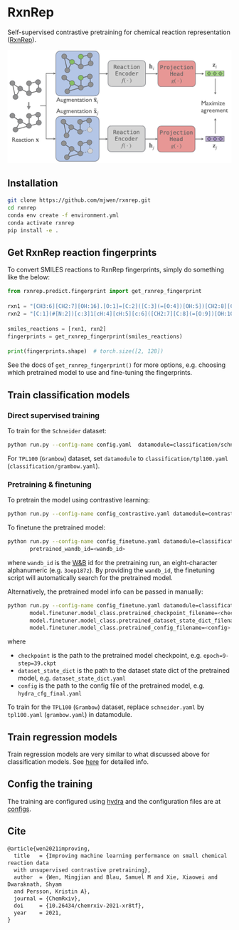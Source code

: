 # RxnRep

Self-supervised contrastive pretraining for chemical reaction representation ([RxnRep](https://doi.org/10.26434/chemrxiv-2021-xr8tf)).

<p align="center">
<img src="rxnrep.png" alt="rxnrep" width="600">
</p>

## Installation

```bash
git clone https://github.com/mjwen/rxnrep.git
cd rxnrep
conda env create -f environment.yml
conda activate rxnrep
pip install -e .
```

## Get RxnRep reaction fingerprints 

To convert SMILES reactions to RxnRep fingerprints, simply do something like the below:

```python
from rxnrep.predict.fingerprint import get_rxnrep_fingerprint

rxn1 = "[CH3:6][CH2:7][OH:16].[O:1]=[C:2]([C:3](=[O:4])[OH:5])[CH2:8][CH2:9][c:10]1[cH:11][cH:12][cH:13][cH:14][cH:15]1>>[O:1]=[C:2]([C:3](=[O:4])[O:5][CH2:6][CH3:7])[CH2:8][CH2:9][c:10]1[cH:11][cH:12][cH:13][cH:14][cH:15]1.[OH2:16]"
rxn2 = "[C:1](#[N:2])[c:3]1[cH:4][cH:5][c:6]([CH2:7][C:8](=[O:9])[OH:10])[cH:13][cH:14]1.[CH3:11][CH2:12][OH:15]>>[C:1](#[N:2])[c:3]1[cH:4][cH:5][c:6]([CH2:7][C:8](=[O:9])[O:10][CH2:11][CH3:12])[cH:13][cH:14]1.[OH2:15]"

smiles_reactions = [rxn1, rxn2]
fingerprints = get_rxnrep_fingerprint(smiles_reactions)

print(fingerprints.shape)  # torch.size([2, 128])
```

See the docs of `get_rxnrep_fingerprint()` for more options, e.g. choosing which 
pretrained model to use and fine-tuning the fingerprints.  


## Train classification models

### Direct supervised training

To train for the `Schneider` dataset:

```bash
python run.py --config-name config.yaml  datamodule=classification/schneider.yaml
```

For `TPL100` (`Grambow`) dataset, set `datamodule` to `classification/tpl100.yaml`
(`classification/grambow.yaml`).


### Pretraining & finetuning

To pretrain the model using contrastive learning:

```bash
python run.py --config-name config_contrastive.yaml datamodule=contrastive/schneider.yaml
```

To finetune the pretrained model:

```bash
python run.py --config-name config_finetune.yaml datamodule=classification/schneider.yaml \
       pretrained_wandb_id=<wandb_id>
```

where `wandb_id` is the [W&B](https://wandb.ai) id for the pretraining run, an eight-character 
alphanumeric
(e.g. `3oep187z`).
By providing the `wandb_id`, the finetuning script will automatically search for the pretrained model.

Alternatively, the pretrained model info can be passed in manually:

```bash
python run.py --config-name config_finetune.yaml datamodule=classification/schneider.yaml \
       model.finetuner.model_class.pretrained_checkpoint_filename=<checkpoint> \
       model.finetuner.model_class.pretrained_dataset_state_dict_filename=<dataset_state_dict> \
       model.finetuner.model_class.pretrained_config_filename=<config>
```

where

- `checkpoint` is the path to the pretrained model checkpoint, e.g. `epoch=9-step=39.ckpt`
- `dataset_state_dict` is the path to the dataset state dict of the pretrained model, e.g. `dataset_state_dict.yaml`
- `config` is the path to the config file of the pretrained model, e.g. `hydra_cfg_final.yaml`

To train for the `TPL100` (`Grambow`) dataset, replace `schneider.yaml` by
`tpl100.yaml` (`grambow.yaml`) in datamodule.


## Train regression models

Train regression models are very similar to what discussed above for classification 
models. See [here](./configs/README.md) for detailed info.

## Config the training

The training are configured using [hydra](https://github.com/facebookresearch/hydra) 
and the configuration files are at [configs](./configs).


## Cite 
```
@article{wen2021improving,
  title   = {Improving machine learning performance on small chemical reaction data 
  with unsupervised contrastive pretraining},
  author  = {Wen, Mingjian and Blau, Samuel M and Xie, Xiaowei and Dwaraknath, Shyam 
  and Persson, Kristin A},
  journal = {ChemRxiv},
  doi     = {10.26434/chemrxiv-2021-xr8tf},
  year    = 2021,
}
```
